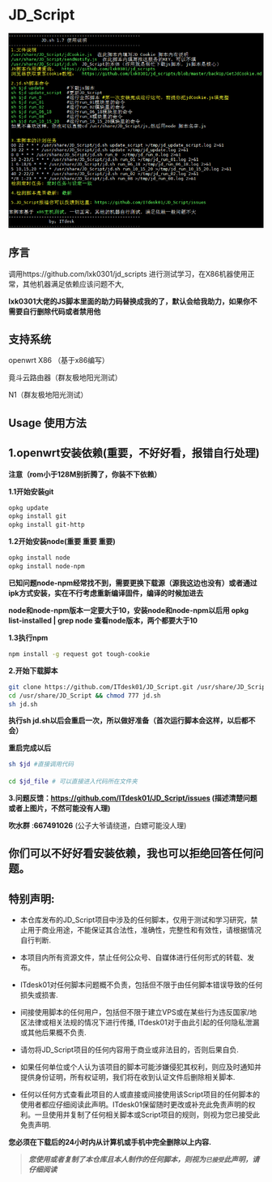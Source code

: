 # JD_Script
![JD_Script](doc/JD_Script.png)
## 序言
   调用https://github.com/lxk0301/jd_scripts 进行测试学习，在X86机器使用正常，其他机器满足依赖应该问题不大,
   
   **lxk0301大佬的JS脚本里面的助力码替换成我的了，默认会给我助力，如果你不需要自行删除代码或者禁用他**

## 支持系统
openwrt X86 （基于x86编写）

竟斗云路由器（群友极地阳光测试）

N1（群友极地阳光测试）

## Usage 使用方法
## 1.openwrt安装依赖(重要，不好好看，报错自行处理)

**注意（rom小于128M别折腾了，你装不下依赖）**

**1.1开始安装git**
```sh
opkg update
opkg install git 
opkg install git-http
```
**1.2开始安装node(重要 重要 重要)**
```sh
opkg install node
opkg install node-npm
```
**已知问题node-npm经常找不到，需要更换下载源（源我这边也没有）或者通过ipk方式安装，实在不行考虑重新编译固件，编译的时候加进去**

**node和node-npm版本一定要大于10，安装node和node-npm以后用 opkg list-installed | grep node 查看node版本，两个都要大于10**


**1.3执行npm**
```sh
npm install -g request got tough-cookie
```


**2.开始下载脚本**
```sh
git clone https://github.com/ITdesk01/JD_Script.git /usr/share/JD_Script
cd /usr/share/JD_Script && chmod 777 jd.sh 
sh jd.sh 
```
**执行sh jd.sh以后会重启一次，所以做好准备（首次运行脚本会这样，以后都不会）**

**重启完成以后**
```sh
sh $jd #直接调用代码

cd $jd_file # 可以直接进入代码所在文件夹
```

**3.问题反馈：https://github.com/ITdesk01/JD_Script/issues (描述清楚问题或者上图片，不然可能没有人理)**

**吹水群** :**667491026** (公子大爷请绕道，白嫖可能没人理)

## 你们可以不好好看安装依赖，我也可以拒绝回答任何问题。


## 特别声明:

* 本仓库发布的JD_Script项目中涉及的任何脚本，仅用于测试和学习研究，禁止用于商业用途，不能保证其合法性，准确性，完整性和有效性，请根据情况自行判断.

* 本项目内所有资源文件，禁止任何公众号、自媒体进行任何形式的转载、发布。

* ITdesk01对任何脚本问题概不负责，包括但不限于由任何脚本错误导致的任何损失或损害.

* 间接使用脚本的任何用户，包括但不限于建立VPS或在某些行为违反国家/地区法律或相关法规的情况下进行传播, ITdesk01对于由此引起的任何隐私泄漏或其他后果概不负责.

* 请勿将JD_Script项目的任何内容用于商业或非法目的，否则后果自负.

* 如果任何单位或个人认为该项目的脚本可能涉嫌侵犯其权利，则应及时通知并提供身份证明，所有权证明，我们将在收到认证文件后删除相关脚本.

* 任何以任何方式查看此项目的人或直接或间接使用该Script项目的任何脚本的使用者都应仔细阅读此声明。ITdesk01保留随时更改或补充此免责声明的权利。一旦使用并复制了任何相关脚本或Script项目的规则，则视为您已接受此免责声明.

 **您必须在下载后的24小时内从计算机或手机中完全删除以上内容.**  </br>
> ***您使用或者复制了本仓库且本人制作的任何脚本，则视为`已接受`此声明，请仔细阅读***
